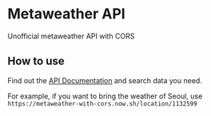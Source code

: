 # Metaweather API

Unofficial metaweather API with CORS

## How to use

Find out the [API Documentation](https://www.metaweather.com/api/) and search data you need.

For example, if you want to bring the weather of Seoul, use ``https://metaweather-with-cors.now.sh/location/1132599``
